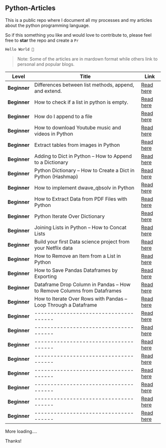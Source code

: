 ## Python-Articles

This is a public repo where I document all my processes and my articles about the python programming language. 

So if this something you like and would love to contribute to, please feel free to **star** the repo and create a `Pr`

```python
Hello World 👋
```

> Note: Some of the articles are in mardown format while others link to personal and popular blogs.



|  Level           | Title                                                  |     Link                   |
|------------------|--------------------------------------------------------|----------------------------|
|**Beginner**      | Differences between list methods, append, and extend.   | [Read here](https://github.com/zenUnicorn/Python-Articles/blob/main/Differences-between-list-methods-append-and-extend.md)   |
|**Beginner**  | How to check if a list in python is empty.                 |  [Read here](https://github.com/zenUnicorn/Python-Articles/blob/main/How-to-check-if-a-list-in-python-is-empty.md)                                      |
|**Beginner**        | How do I append to a file   |[Read here](https://github.com/zenUnicorn/Python-Articles/blob/main/how-d-i-append-to-a-file.md)         |
|**Beginner**        | How to download Youtube music and videos in Python   |[Read here](https://shittuolumide.hashnode.dev/how-to-download-youtube-music-and-videos-with-python)         |
|**Beginner**        |  Extract tables from images in Python    |[Read here](https://iamholumeedey007.medium.com/extract-tables-from-images-in-python-ae26a76ba29c)         |
|**Beginner**        | Adding to Dict in Python – How to Append to a Dictionary    |[Read here](https://www.freecodecamp.org/news/add-to-dict-in-python/)         |
|**Beginner**        | Python Dictionary – How to Create a Dict in Python (Hashmap)   |[Read here](https://www.freecodecamp.org/news/python-dictionary-how-to-create-a-dict-in-python/)         |
|**Beginner**        | How to implement dwave_qbsolv in Python    |[Read here](https://www.educative.io/answers/how-to-implement-dwaveqbsolv-in-python)         |
|**Beginner**        | How to Extract Data from PDF Files with Python  |[Read here](https://www.freecodecamp.org/news/extract-data-from-pdf-files-with-python/)         |
|**Beginner**        | Python Iterate Over Dictionary    |[Read here](https://www.freecodecamp.org/news/python-iterate-over-dictionary-how-to-loop-through-a-dict/)         |
|**Beginner**        | Joining Lists in Python – How to Concat Lists    |[Read here](https://www.freecodecamp.org/news/joining-lists-in-python-how-to-concat-lists/)         |
|**Beginner**        | Build your first Data science project from your Netflix data   |[Read here](https://iamholumeedey007.medium.com/build-your-first-data-science-project-from-your-netflix-data-ba3f89ce83e)         |
|**Beginner**        | How to Remove an Item from a List in Python    |[Read here](https://www.freecodecamp.org/news/python-remove-from-list-how-to-remove-an-item-from-a-list-in-python-2/)         |
|**Beginner**        | How to Save Pandas Dataframes by Exporting    |[Read here](https://www.freecodecamp.org/news/dataframe-to-csv-how-to-save-pandas-dataframes-by-exporting/)
|**Beginner**        | Dataframe Drop Column in Pandas – How to Remove Columns from Dataframes    |[Read here](https://www.freecodecamp.org/news/dataframe-drop-column-in-pandas-how-to-remove-columns-from-dataframes/)         |
|**Beginner**        | How to Iterate Over Rows with Pandas – Loop Through a Dataframe    |[Read here](https://www.freecodecamp.org/news/how-to-iterate-over-rows-with-pandas-loop-through-a-dataframe)         |
|**Beginner**        | -------------------------------------    |[Read here](https://github.com/zenUnicorn/Python-Articles/blob/main/how-d-i-append-to-a-file.md)         |
|**Beginner**        | -------------------------------------    |[Read here](https://github.com/zenUnicorn/Python-Articles/blob/main/how-d-i-append-to-a-file.md)         |
|**Beginner**        | -------------------------------------    |[Read here](https://github.com/zenUnicorn/Python-Articles/blob/main/how-d-i-append-to-a-file.md)         |
|**Beginner**        | -------------------------------------    |[Read here](https://github.com/zenUnicorn/Python-Articles/blob/main/how-d-i-append-to-a-file.md)         |
|**Beginner**        | -------------------------------------    |[Read here](https://github.com/zenUnicorn/Python-Articles/blob/main/how-d-i-append-to-a-file.md)         |
|**Beginner**        | -------------------------------------    |[Read here](https://github.com/zenUnicorn/Python-Articles/blob/main/how-d-i-append-to-a-file.md)         |
|**Beginner**        | -------------------------------------    |[Read here](https://github.com/zenUnicorn/Python-Articles/blob/main/how-d-i-append-to-a-file.md)         |
|**Beginner**        | -------------------------------------    |[Read here](https://github.com/zenUnicorn/Python-Articles/blob/main/how-d-i-append-to-a-file.md)         |




More loading....

Thanks!
